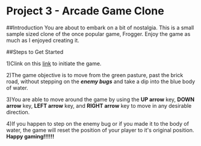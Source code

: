 # Project 3 - Arcade Game Clone

##Introduction
You are about to embark on a bit of nostalgia. This is a small sample sized clone of the once popular game, Frogger. Enjoy the game as much as I enjoyed creating it. 

##Steps to Get Started

1)Clink on this [link](http://index.html) to initiate the game.

2)The game objective is to move from the green pasture, past the brick road, without stepping on the **_enemy bugs_** and take a dip into the blue body of water. 

3)You are able to move around the game by using the **UP arrow** key, **DOWN arrow** key, **LEFT arrow** key, and **RIGHT arrow** key to move in any desirable direction. 

4)If you happen to step on the enemy bug or if you made it to the body of water, the game will reset the position of your player to it's original position. **Happy gaming!!!!!!**